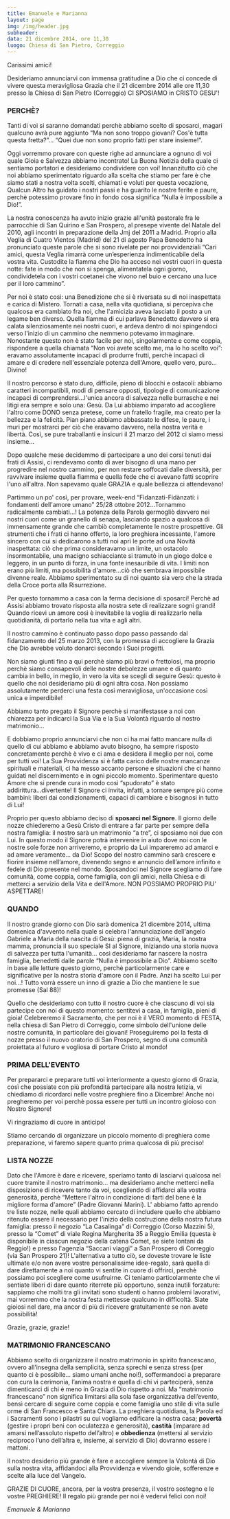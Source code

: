 ```yaml
---
title: Emanuele e Marianna
layout: page
img: /img/header.jpg
subheader:
data: 21 dicembre 2014, ore 11,30
luogo: Chiesa di San Pietro, Correggio
---
```


Carissimi amici!

Desideriamo annunciarvi con immensa gratitudine a Dio che ci concede di vivere questa meravigliosa Grazia che il 21 dicembre 2014 alle ore 11,30 presso la Chiesa di San Pietro (Correggio)
CI SPOSIAMO in CRISTO GESU'!

### PERCHÈ?

Tanti di voi si saranno domandati perchè abbiamo scelto di sposarci, magari qualcuno avrà pure aggiunto “Ma non sono troppo giovani? Cos'è tutta questa fretta?”... “Quei due non sono proprio fatti per stare insieme!”.

Oggi vorremmo provare con queste righe ad annunciare a ognuno di voi quale Gioia e Salvezza abbiamo incontrato! La Buona Notizia della quale ci sentiamo portatori e desideriamo condividere con voi!
Innanzitutto ciò che noi abbiamo sperimentato riguardo alla scelta che stiamo per fare è che siamo stati a nostra volta scelti, chiamati e voluti per questa vocazione, Qualcun Altro ha guidato i nostri passi e ha guarito le nostre ferite e paure, perchè potessimo provare fino in fondo cosa significa “Nulla è impossibile a Dio!”.

La nostra conoscenza ha avuto inizio grazie all'unità pastorale fra le parrocchie di San Quirino e San Prospero, al presepe vivente del Natale del 2010, agli incontri in preparazione della Jmj del 2011 a Madrid. Proprio alla Veglia di Cuatro Vientos (Madrid) del 21 di agosto Papa Benedetto ha pronunciato queste parole che si sono rivelate per noi provvidenziali “Cari amici, questa Veglia rimarrà come un’esperienza indimenticabile della vostra vita. Custodite la fiamma che Dio ha acceso nei vostri cuori in questa notte: fate in modo che non si spenga, alimentatela ogni giorno, condividetela con i vostri coetanei che vivono nel buio e cercano una luce per il loro cammino”.

Per noi è stato così: una Benedizione che si è riversata su di noi inaspettata e carica di Mistero. Tornati a casa, nella vita quotidiana, si percepiva che qualcosa era cambiato fra noi, che l'amicizia aveva lasciato il posto a un legame ben diverso. Quella fiamma di cui parlava Benedetto davvero si era calata silenziosamente nei nostri cuori, e ardeva dentro di noi spingendoci verso l'inizio di un cammino che nemmeno potevamo immaginare. Nonostante questo non è stato facile per noi, singolarmente e come coppia, rispondere a quella chiamata “Non voi avete scelto me, ma Io ho scelto voi”: eravamo assolutamente incapaci di produrre frutti, perchè incapaci di amare e di credere nell'essenziale potenza dell'Amore, quello vero, puro... Divino!

Il nostro percorso è stato duro, difficile, pieno di blocchi e ostacoli: abbiamo caratteri incompatibili, modi di pensare opposti, tipologie di comunicazione incapaci di comprendersi...l'unica ancora di salvezza nelle burrasche e nei litigi era sempre e solo una: Gesù. Da Lui abbiamo imparato ad accogliere l'altro come DONO senza pretese, come un fratello fragile, ma creato per la bellezza e la felicità. Pian piano abbiamo abbassato le difese, le paure, i muri per mostrarci per ciò che eravamo davvero, nella nostra verità e libertà. Così, se pure traballanti e insicuri il 21 marzo del 2012 ci siamo messi insieme...

Dopo qualche mese decidemmo di partecipare a uno dei corsi tenuti dai frati di Assisi, ci rendevamo conto di aver bisogno di una mano per progredire nel nostro cammino, per non restare soffocati dalle diversità, per ravvivare insieme quella fiamma e quella fede che ci avevano fatti scoprire l'uno all'altra. Non sapevamo quale GRAZIA e quale bellezza ci attendevano!

Partimmo un po' così, per provare, week-end “Fìdanzati-Fidànzati: i fondamenti dell'amore umano” 25/28 ottobre 2012...Tornammo radicalmente cambiati...! La potenza della Parola germogliò davvero nei nostri cuori come un granello di senapa, lasciando spazio a qualcosa di immensamente grande che cambiò completamente le nostre prospettive. Gli strumenti che i frati ci hanno offerto, la loro preghiera incessante, l'amore sincero con cui si dedicarono a tutti noi aprì le porte ad una Novità inaspettata: ciò che prima consideravamo un limite, un ostacolo insormontabile, una macigno schiacciante si tramutò in un giogo dolce e leggero, in un punto di forza, in una fonte inesauribile di vita. I limiti non erano più limiti, ma possibilità d'amore...ciò che sembrava impossibile divenne reale. Abbiamo sperimentato su di noi quanto sia vero che la strada della Croce porta alla Risurrezione. 

Per questo tornammo a casa con la ferma decisione di sposarci! Perchè ad Assisi abbiamo trovato risposta alla nostra sete di realizzare sogni grandi! Quando ricevi un amore così è inevitabile la voglia di realizzarlo nella quotidianità, di portarlo nella tua vita e agli altri.

Il nostro cammino è continuato passo dopo passo passando dal fidanzamento del 25 marzo 2013, con la promessa di accogliere la Grazia che Dio avrebbe voluto donarci secondo i Suoi progetti. 

Non siamo giunti fino a qui perchè siamo più bravi o frettolosi, ma proprio perchè siamo consapevoli delle nostre debolezze umane e di quanto cambia in bello, in meglio, in vero la vita se scegli di seguire Gesù: questo è quello che noi desideriamo più di ogni altra cosa. Non possiamo assolutamente perderci una festa così meravigliosa, un'occasione così unica e imperdibile!

Abbiamo tanto pregato il Signore perchè si manifestasse a noi con chiarezza per indicarci la Sua Via e la Sua Volontà riguardo al nostro matrimonio...

E dobbiamo proprio annunciarvi che non ci ha mai fatto mancare nulla di quello di cui abbiamo e abbiamo avuto bisogno, ha sempre risposto concretamente perchè è vivo e ci ama e desidera il meglio per noi, come per tutti voi! La Sua Provvidenza si è fatta carico delle nostre mancanze spirituali e materiali, ci ha messo accanto persone e situazioni che ci hanno guidati nel discernimento e in ogni piccolo momento. Sperimentare questo Amore che si prende cura in modo così “spudorato” è stato addirittura...divertente! Il Signore ci invita, infatti, a tornare sempre più come bambini: liberi dai condizionamenti, capaci di cambiare e bisognosi in tutto di Lui!

Proprio per questo abbiamo deciso di **sposarci nel Signore**. Il giorno delle nozze chiederemo a Gesù Cristo di entrare a far parte per sempre della nostra famiglia: il nostro sarà un matrimonio “a tre”, ci sposiamo noi due con Lui. In questo modo il Signore potrà intervenire in aiuto dove noi con le nostre sole forze non arriveremo, e proprio da Lui impareremo ad amarci e ad amare veramente… da Dio! Scopo del nostro cammino sarà crescere e fiorire insieme nell’amore, divenendo segno e annuncio dell’amore infinito e fedele di Dio presente nel mondo. Sposandoci nel Signore scegliamo di fare comunità, come coppia, come famiglia, con gli amici, nella Chiesa e di metterci a servizio della Vita e dell'Amore. NON POSSIAMO PROPRIO PIU' ASPETTARE!

### QUANDO

Il nostro grande giorno con Dio sarà domenica 21 dicembre 2014, ultima domenica d'avvento nella quale si celebra l'annunciazione dell'angelo Gabriele a Maria della nascita di Gesù: piena di grazia, Maria, la nostra mamma, pronuncia il suo speciale SI al Signore, iniziando una storia nuova di salvezza per tutta l'umanità... così desideriamo far nascere la nostra famiglia, benedetti dalle parole “Nulla è impossibile a Dio”. Abbiamo scelto in base alle letture questo giorno, perchè particolarmente care e significative per la nostra storia d'amore con il Padre. Anzi ha scelto Lui per noi...! Tutto vorrà essere un inno di grazie a Dio che mantiene le sue promesse (Sal 88)!

Quello che desideriamo con tutto il nostro cuore è che ciascuno di voi sia partecipe con noi di questo momento: sentitevi a casa, in famiglia, pieni di gioia! Celebreremo il Sacramento, che per noi è il VERO momento di FESTA, nella chiesa di San Pietro di Correggio, come simbolo dell'unione delle nostre comunità, in particolare dei giovani! Proseguiremo poi la festa di nozze presso il nuovo oratorio di San Prospero, segno di una comunità proiettata al futuro e vogliosa di portare Cristo al mondo!

### PRIMA DELL'EVENTO

Per prepararci e preparare tutti voi interiormente a questo giorno di Grazia, così che possiate con più profondità partecipare alla nostra letizia, vi chiediamo di ricordarci nelle vostre preghiere fino a Dicembre! Anche noi pregheremo per voi perchè possa essere per tutti un incontro gioioso con Nostro Signore!

Vi ringraziamo di cuore in anticipo!

Stiamo cercando di organizzare un piccolo momento di preghiera come preparazione, vi faremo sapere quanto prima qualcosa di più preciso!

### LISTA NOZZE

Dato che l'Amore è dare e ricevere, speriamo tanto di lasciarvi qualcosa nel cuore tramite il nostro matrimonio... ma desideriamo anche metterci nella disposizione di ricevere tanto da voi, scegliendo di affidarci alla vostra generosità, perchè “Mettere l'altro in condizione di farti del bene è la migliore forma d'amore” (Padre Giovanni Marini).  L' abbiamo fatto aprendo tre liste nozze, nelle quali abbiamo cercato di includere quello che abbiamo ritenuto essere il necessario per l'inizio della costruzione della nostra futura famiglia: presso il negozio “La Casalinga” di Correggio (Corso Mazzini 5), presso la “Comet” di viale Regina Margherita 35 a Reggio Emilia (questa è disponibile in ciascun negozio della catena Comet, se siete lontani da Reggio!) e presso l'agenzia “Saccani viaggi” a San Prospero di Correggio (via San Prospero 21)! L'alternativa a tutto ciò, se doveste trovare le liste ultimate e/o non avere vostre personalissime idee-regalo, sarà quella di dare direttamente a noi quanto vi sentite in cuore di offrirci, perchè possiamo poi scegliere come usufruirne. Ci teniamo particolarmente che vi sentiate liberi di dare quanto riterrete più opportuno, senza inutili forzature: sappiamo che molti tra gli invitati sono studenti o hanno problemi lavorativi, mai vorremmo che la nostra festa mettesse qualcuno in difficoltà. Siate gioiosi nel dare, ma ancor di più di ricevere gratuitamente se non avete possibilità!

Grazie, grazie, grazie!

### MATRIMONIO FRANCESCANO

Abbiamo scelto di organizzare il nostro matrimonio in spirito francescano, ovvero all’insegna della semplicità, senza sprechi e senza stress (per quanto ci è possibile... siamo umani anche noi!), soffermandoci a preparare con cura la cerimonia, l’anima nostra e quella di chi vi parteciperà, senza dimenticarci di chi è meno in Grazia di Dio rispetto a noi. Ma “matrimonio francescano” non significa limitarsi alla sola fase organizzativa dell’evento, bensì cercare di seguire come coppia e come famiglia uno stile di vita sulle orme di San Francesco e Santa Chiara. La preghiera quotidiana, la Parola ed i Sacramenti sono i pilastri su cui vogliamo edificare la nostra casa; **povertà** (gestire i propri beni con oculatezza e generosità), **castità** (imparare ad amarsi nell’assoluto rispetto dell’altro) e **obbedienza** (mettersi al servizio reciproco l’uno dell’altra e, insieme, al servizio di Dio) dovranno essere i mattoni.

Il nostro desiderio più grande è fare e accogliere sempre la Volontà di Dio sulla nostra vita, affidandoci alla Provvidenza e vivendo gioie, sofferenze e scelte alla luce del Vangelo.

GRAZIE DI CUORE, ancora, per la vostra presenza, il vostro sostegno e le vostre PREGHIERE! Il regalo più grande per noi è vedervi felici con noi!

*Emanuele & Marianna*


